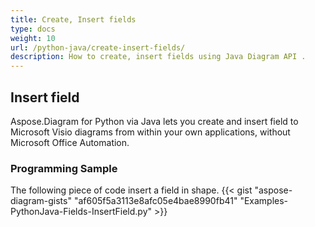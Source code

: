 ```yaml
---
title: Create, Insert fields
type: docs
weight: 10
url: /python-java/create-insert-fields/
description: How to create, insert fields using Java Diagram API .
---
```


## **Insert field**
Aspose.Diagram for Python via Java lets you create and insert field to Microsoft Visio diagrams from within your own applications, without Microsoft Office Automation. 

### **Programming Sample**
The following piece of code insert a field in shape.
{{< gist "aspose-diagram-gists" "af605f5a3113e8afc05e4bae8990fb41" "Examples-PythonJava-Fields-InsertField.py" >}}

